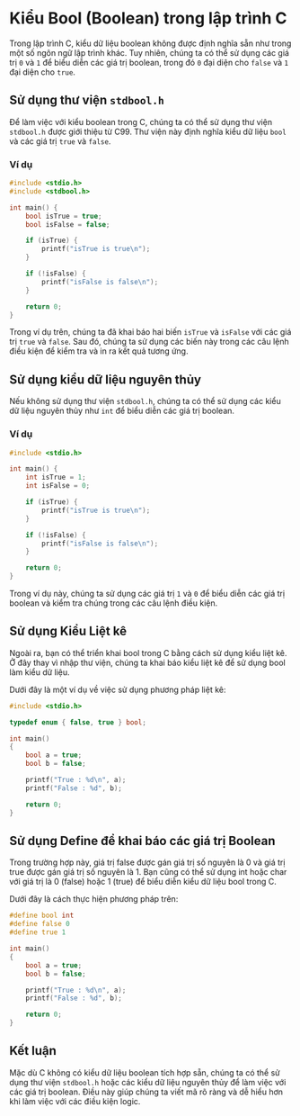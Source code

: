 # Kiểu Bool (Boolean) trong lập trình C

Trong lập trình C, kiểu dữ liệu boolean không được định nghĩa sẵn như trong một số ngôn ngữ lập trình khác. Tuy nhiên, chúng ta có thể sử dụng các giá trị `0` và `1` để biểu diễn các giá trị boolean, trong đó `0` đại diện cho `false` và `1` đại diện cho `true`.

## Sử dụng thư viện `stdbool.h`

Để làm việc với kiểu boolean trong C, chúng ta có thể sử dụng thư viện `stdbool.h` được giới thiệu từ C99. Thư viện này định nghĩa kiểu dữ liệu `bool` và các giá trị `true` và `false`.

### Ví dụ

```c
#include <stdio.h>
#include <stdbool.h>

int main() {
    bool isTrue = true;
    bool isFalse = false;

    if (isTrue) {
        printf("isTrue is true\n");
    }

    if (!isFalse) {
        printf("isFalse is false\n");
    }

    return 0;
}
```

Trong ví dụ trên, chúng ta đã khai báo hai biến `isTrue` và `isFalse` với các giá trị `true` và `false`. Sau đó, chúng ta sử dụng các biến này trong các câu lệnh điều kiện để kiểm tra và in ra kết quả tương ứng.

## Sử dụng kiểu dữ liệu nguyên thủy

Nếu không sử dụng thư viện `stdbool.h`, chúng ta có thể sử dụng các kiểu dữ liệu nguyên thủy như `int` để biểu diễn các giá trị boolean.

### Ví dụ

```c
#include <stdio.h>

int main() {
    int isTrue = 1;
    int isFalse = 0;

    if (isTrue) {
        printf("isTrue is true\n");
    }

    if (!isFalse) {
        printf("isFalse is false\n");
    }

    return 0;
}
```

Trong ví dụ này, chúng ta sử dụng các giá trị `1` và `0` để biểu diễn các giá trị boolean và kiểm tra chúng trong các câu lệnh điều kiện.

## Sử dụng Kiểu Liệt kê
Ngoài ra, bạn có thể triển khai bool trong C bằng cách sử dụng kiểu liệt kê. Ở đây thay vì nhập thư viện, chúng ta khai báo kiểu liệt kê để sử dụng bool làm kiểu dữ liệu.

Dưới đây là một ví dụ về việc sử dụng phương pháp liệt kê:

```c
#include <stdio.h>

typedef enum { false, true } bool;

int main()
{
    bool a = true;
    bool b = false;

    printf("True : %d\n", a);
    printf("False : %d", b);

    return 0;
}
```

## Sử dụng Define để khai báo các giá trị Boolean
Trong trường hợp này, giá trị false được gán giá trị số nguyên là 0 và giá trị true được gán giá trị số nguyên là 1. Bạn cũng có thể sử dụng int hoặc char với giá trị là 0 (false) hoặc 1 (true) để biểu diễn kiểu dữ liệu bool trong C. 

Dưới đây là cách thực hiện phương pháp trên:

```c
#define bool int
#define false 0
#define true 1

int main()
{
    bool a = true;
    bool b = false;

    printf("True : %d\n", a);
    printf("False : %d", b);

    return 0;
}
```

## Kết luận

Mặc dù C không có kiểu dữ liệu boolean tích hợp sẵn, chúng ta có thể sử dụng thư viện `stdbool.h` hoặc các kiểu dữ liệu nguyên thủy để làm việc với các giá trị boolean. Điều này giúp chúng ta viết mã rõ ràng và dễ hiểu hơn khi làm việc với các điều kiện logic.